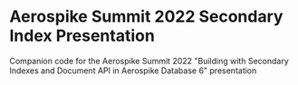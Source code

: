 # Aerospike Summit 2022 Secondary Index Presentation
Companion code for the Aerospike Summit 2022 "Building with Secondary Indexes and Document API in Aerospike Database 6" presentation
